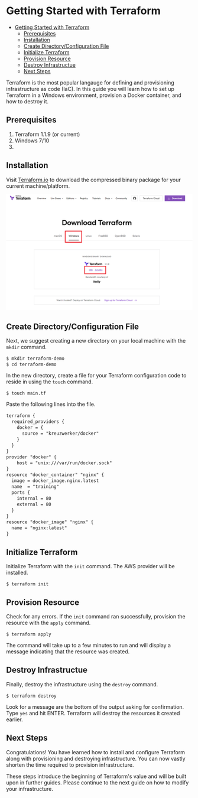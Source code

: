 # Getting Started with Terraform
- [Getting Started with Terraform](#getting-started-with-terraform)
  - [Prerequisites](#prerequisites)
  - [Installation](#installation)
  - [Create Directory/Configuration File](#create-directoryconfiguration-file)
  - [Initialize Terraform](#initialize-terraform)
  - [Provision Resource](#provision-resource)
  - [Destroy Infrastructue](#destroy-infrastructue)
  - [Next Steps](#next-steps)

Terraform is the most popular langauge for defining and provisioning infrastructure as code (IaC). In this guide you will learn how to set up Terraform in a Windows environment, provision a Docker container, and how to destroy it.

## Prerequisites
1. Terraform 1.1.9 (or current)
2. Windows 7/10
3. 

## Installation
Visit [Terraform.io](https://www.terraform.io/downloads.html) to download the compressed binary package for your current machine/platform.

![This is an image](../ResourcesFolder/screenshot2.png)

## Create Directory/Configuration File
Next, we suggest creating a new directory on your local machine with the `mkdir` command.

```shell
$ mkdir terraform-demo
$ cd terraform-demo
```

In the new directory, create a file for your Terraform configuration code to reside in using the `touch` command.

```shell
$ touch main.tf
```

Paste the following lines into the file.

```hcl
terraform {
  required_providers {
    docker = {
      source = "kreuzwerker/docker"
    }
  }
}
provider "docker" {
    host = "unix:///var/run/docker.sock"
}
resource "docker_container" "nginx" {
  image = docker_image.nginx.latest
  name  = "training"
  ports {
    internal = 80
    external = 80
  }
}
resource "docker_image" "nginx" {
  name = "nginx:latest"
}
```

## Initialize Terraform
Initialize Terraform with the `init` command. The AWS provider will be installed. 

```shell
$ terraform init
```

## Provision Resource
Check for any errors. If the `init` command ran successfully, provision the resource with the `apply` command.

```shell
$ terraform apply
```

The command will take up to a few minutes to run and will display a message indicating that the resource was created.

## Destroy Infrastructue
Finally, destroy the infrastructure using the `destroy` command.

```shell
$ terraform destroy
```

Look for a message are the bottom of the output asking for confirmation. Type `yes` and hit ENTER. Terraform will destroy the resources it created earlier.

## Next Steps
Congratulations! You have learned how to install and configure Terraform along with provisioning and destroying infrastructure. You can now vastly shorten the time required to provision infrastructure.

 These steps introduce the beginning of Terraform's value and will be built upon in further guides. Please continue to the next guide on how to modify your infrastructure.